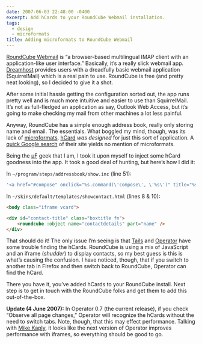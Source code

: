 ```yaml
---
date: 2007-06-03 22:48:00 -0400
excerpt: Add hCards to your RoundCube Webmail installation.
tags:
  - design
  - microformats
title: Adding microformats to RoundCube Webmail
---
```


[RoundCube Webmail](http://roundcube.net/) is “a browser-based multilingual IMAP client with an application-like user interface.” Basically, it’s a really slick webmail app. [Dreamhost](http://www.dreamhost.com/) provides users with a dreadfully basic webmail application (SquirrelMail) which is a real pain to use. RoundCube is free (and pretty neat looking), so I decided to give it a shot.

After some initial hassle getting the configuration sorted out, the app runs pretty well and is much more intuitive and easier to use than SquirrelMail. It’s not as full-fledged an application as say, Outlook Web Access, but it’s going to make checking my mail from other machines a lot less painful.

Anyway, RoundCube has a simple enough address book, really only storing name and email. The essentials. What boggled my mind, though, was its lack of [microformats](http://microformats.org/). [hCard](http://microformats.org/wiki/hcard) _was designed_ for just this sort of application. A [quick Google search](http://www.google.com/search?q=microformat+site%3Aroundcube.net&ie=utf-8&oe=utf-8&aq=t&rls=org.mozilla:en-US:official&client=firefox-a) of their site yields no mention of microformats.

Being the <abbr title="microformat">µF</abbr> geek that I am, I took it upon myself to inject some hCard goodness into the app. It took a good deal of hunting, but here’s how I did it:

In `~/program/steps/addressbook/show.inc` (line 51):

```php
'<a href="#compose" onclick="%s.command(\'compose\', \'%s\')" title="%s" class="email">%s</a>',
```

In `~/skins/default/templates/showcontact.html` (lines 8 & 10):

```html
<body class="iframe vcard">

<div id="contact-title" class="boxtitle fn">
    <roundcube :object name="contactdetails" part="name" />
</div>
```

That should do it! The only issue I’m seeing is that [Tails](https://addons.mozilla.org/en-US/firefox/addon/2240) and [Operator](https://addons.mozilla.org/en-US/firefox/addon/4106) have some trouble finding the hCards. RoundCube is using a mix of JavaScript and an iframe (_shudder_) to display contacts, so my best guess is this is what’s causing the confusion. I have noticed, though, that if you switch to another tab in Firefox and then switch back to RoundCube, Operator can find the hCard.

There you have it, you’ve added hCards to your RoundCube install. Next step is to get in touch with the RoundCube folks and get them to add this out-of-the-box.

**Update (4 June 2007):** In Operator 0.7 (the current release), if you check “Observe all page changes,” Operator will recognize the hCards without the need to switch tabs. Note, though, that this may effect performance. Talking with [Mike Kaply](http://www.kaply.com/weblog/), it looks like the next version of Operator improves performance with iframes, so everything should be good to go.